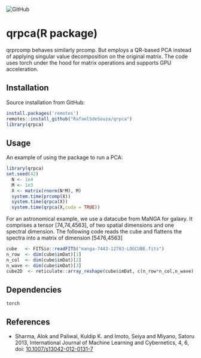 ![GitHub](https://img.shields.io/github/license/RafaelSdeSouza/qrprcomp)
# qrpca(R package)

qrprcomp behaves similarly prcomp. But employs a QR-based PCA instead of applying singular value decomposition on the original matrix. The code uses torch under the hood for matrix operations and supports GPU acceleration.

## Installation

Source installation from GitHub:

```R
install.packages('remotes')
remotes::install_github("RafaelSdeSouza/qrpca")
library(qrpca)
```
## Usage

An example of using the package to run a PCA:

``` r
library(qrpca)
set.seed(42)
  N <- 1e4
  M <- 1e3
  X <- matrix(rnorm(N*M), M)
  system.time(prcomp(X))
  system.time(qrpca(X))
  system.time(qrpca(X,cuda = TRUE))
```
 For an astronomical example, we use a datacube from MaNGA for galaxy. It comprises a tensor [74,74,4563], of two spatial dimensions and one spectral dimension. The following code reads the cube and flattens the spectra into a matrix of dimension [5476,4563]
 
 ``` r
cube   <- FITSio::readFITS("manga-7443-12703-LOGCUBE.fits")
n_row  <- dim(cube$imDat)[1]
n_col  <- dim(cube$imDat)[2]
n_wave <- dim(cube$imDat)[3]
cube2D  <- reticulate::array_reshape(cube$imDat, c(n_row*n_col,n_wave),order = c("F"))
 ```





## Dependencies

`torch`

## References
- Sharma, Alok and Paliwal, Kuldip K. and Imoto, Seiya and Miyano, Satoru 2013, International Journal of Machine Learning and Cybernetics, 4, 6, doi: [10.1007/s13042-012-0131-7](https://doi.org/10.1007/s13042-012-0131-7)
